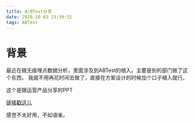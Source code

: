 ```yaml
---
title: A/BTest分享
date: 2020-10-03 13:39:31
tags: ABTest
---
```

# 背景
最近在做无痕埋点数据分析，里面涉及到ABTest的植入。主要是别的部门做了这个东西，
我就不用再花时间去做了，直接在方案设计的时候加个口子植入就行。

这个是跟运营产品分享的PPT

[链接戳这儿](/images/A_BTest.pdf)

感觉不太好用，不如语雀。
